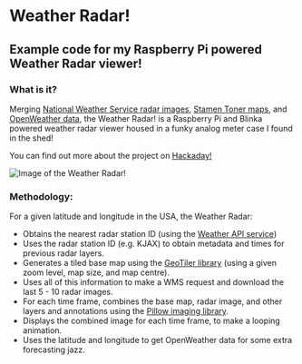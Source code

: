 # Weather Radar! 
## Example code for my Raspberry Pi powered Weather Radar viewer!

### What is it?

Merging [National Weather Service radar images](https://radar.weather.gov/), [Stamen Toner maps](http://maps.stamen.com/toner/#12/37.7706/-122.3782), and [OpenWeather data](https://openweathermap.org/), the Weather Radar! is a Raspberry Pi and Blinka powered weather radar viewer housed in a funky analog meter case I found in the shed!

You can find out more about the project on [Hackaday!](https://hackaday.io/project/176547-weather-radar)

![Image of the Weather Radar!](https://cdn.hackaday.io/images/resize/600x600/2169341611805539650.JPG)


### Methodology:

For a given latitude and longitude in the USA, the Weather Radar:

* Obtains the nearest radar station ID (using the [Weather API service](https://www.weather.gov/documentation/services-web-api#/default/get_points__point_))
* Uses the radar station ID (e.g. KJAX) to obtain metadata and times for previous radar layers.
* Generates a tiled base map using the [GeoTiler library](https://wrobell.dcmod.org/geotiler/intro.html) (using a given zoom level, map size, and map centre).
* Uses all of this information to make a WMS request and download the last 5 - 10 radar images. 
* For each time frame, combines the base map, radar image, and other layers and annotations using the [Pillow imaging library](https://pillow.readthedocs.io/en/latest/index.html).
* Displays the combined image for each time frame, to make a looping animation.
* Uses the latitude and longitude to get OpenWeather data for some extra forecasting jazz.
